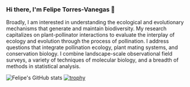 ### Hi there, I'm Felipe Torres-Vanegas 👋
Broadly, I am interested in understanding the ecological and evolutionary mechanisms that generate and maintain biodiversity. My research capitalizes on plant-pollinator interactions to evaluate the interplay of ecology and evolution through the process of pollination. I address questions that integrate pollination ecology, plant mating systems, and conservation biology. I combine landscape-scale observational field surveys, a variety of techniques of molecular biology, and a breadth of methods in statistical analysis.

![Felipe's GitHub stats](https://github-readme-stats.vercel.app/api?username=felipetorresvanegas&count_private=true&show_icons=true)
[![trophy](https://github-profile-trophy.vercel.app/?username=felipetorresvanegas&title=Commits,Followers,Repositories)](https://github.com/felipetorresvanegas/github-profile-trophy)

